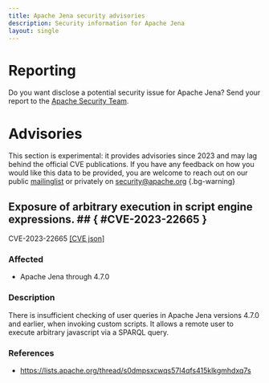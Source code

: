 ```yaml
---
title: Apache Jena security advisories
description: Security information for Apache Jena
layout: single
---
```


# Reporting

Do you want disclose a potential security issue for Apache Jena? Send your report to the  [Apache Security Team](mailto:security@apache.org).

# Advisories

This section is experimental: it provides advisories since 2023 and may lag behind the official CVE publications. If you have any feedback on how you would like this data to be provided, you are welcome to reach out on our public [mailinglist](/mailinglist) or privately on [security@apache.org](mailto:security@apache.org)
{.bg-warning}

## Exposure of arbitrary execution in script engine expressions. ## { #CVE-2023-22665 }

CVE-2023-22665 [\[CVE json\]](./CVE-2023-22665.cve.json)

### Affected

* Apache Jena through 4.7.0


### Description

There is insufficient checking of user queries in Apache Jena versions 4.7.0 and earlier, when invoking custom scripts. It allows a remote user to execute arbitrary javascript via a SPARQL query.

### References
* https://lists.apache.org/thread/s0dmpsxcwqs57l4qfs415klkgmhdxq7s
